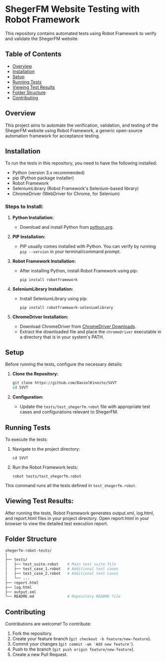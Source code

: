 # ShegerFM Website Testing with Robot Framework

This repository contains automated tests using Robot Framework to verify and validate the ShegerFM website.

## Table of Contents

- [Overview](#overview)
- [Installation](#installation)
- [Setup](#setup)
- [Running Tests](#running-tests)
- [Viewing Test Results](#viewing-test-results)
- [Folder Structure](#folder-structure)
- [Contributing](#contributing)

## Overview

This project aims to automate the verification, validation, and testing of the ShegerFM website using Robot Framework, a generic open-source automation framework for acceptance testing.

## Installation

To run the tests in this repository, you need to have the following installed:

- Python (version 3.x recommended)
- pip (Python package installer)
- Robot Framework
- SeleniumLibrary (Robot Framework's Selenium-based library)
- ChromeDriver (WebDriver for Chrome, for Selenium)

### Steps to Install:

1. **Python Installation:**
   - Download and install Python from [python.org](https://www.python.org/downloads/).
   
2. **PIP Installation:**
   - PIP usually comes installed with Python. You can verify by running `pip --version` in your terminal/command prompt.
   
3. **Robot Framework Installation:**
   - After installing Python, install Robot Framework using pip:
     ```
     pip install robotframework
     ```

4. **SeleniumLibrary Installation:**
   - Install SeleniumLibrary using pip:
     ```
     pip install robotframework-seleniumlibrary
     ```

5. **ChromeDriver Installation:**
   - Download ChromeDriver from [ChromeDriver Downloads](https://sites.google.com/a/chromium.org/chromedriver/downloads).
   - Extract the downloaded file and place the `chromedriver` executable in a directory that is in your system's PATH.

## Setup

Before running the tests, configure the necessary details:

1. **Clone the Repository:**
   ```sh
   git clone https://github.com/DanielKinnito/SVVT
   cd SVVT
   ```

2. **Configuration:**
   - Update the `tests/test_shegerfm.robot` file with appropriate test cases and configurations relevant to ShegerFM.

## Running Tests

To execute the tests:

1. Navigate to the project directory:
   ```
   cd SVVT
   ```

2. Run the Robot Framework tests:
   ```
   robot tests/test_shegerfm.robot
   ```

This command runs all the tests defined in `test_shegerfm.robot`.

## Viewing Test Results:

After running the tests, Robot Framework generates output.xml, log.html, and report.html files in your project directory.
Open report.html in your browser to view the detailed test execution report.

## Folder Structure

```sh
shegerfm-robot-tests/
│
├── tests/
│   ├── test_suite.robot    # Main test suite file
│   ├── test_case_1.robot   # Additional test cases
│   ├── test_case_2.robot   # Additional test cases
│   └── ...
├── report.html
├── log.html
├── output.xml
└── README.md               # Repository README file
```

## Contributing

Contributions are welcome! To contribute:

1. Fork the repository.
2. Create your feature branch (`git checkout -b feature/new-feature`).
3. Commit your changes (`git commit -am 'Add new feature'`).
4. Push to the branch (`git push origin feature/new-feature`).
5. Create a new Pull Request.
